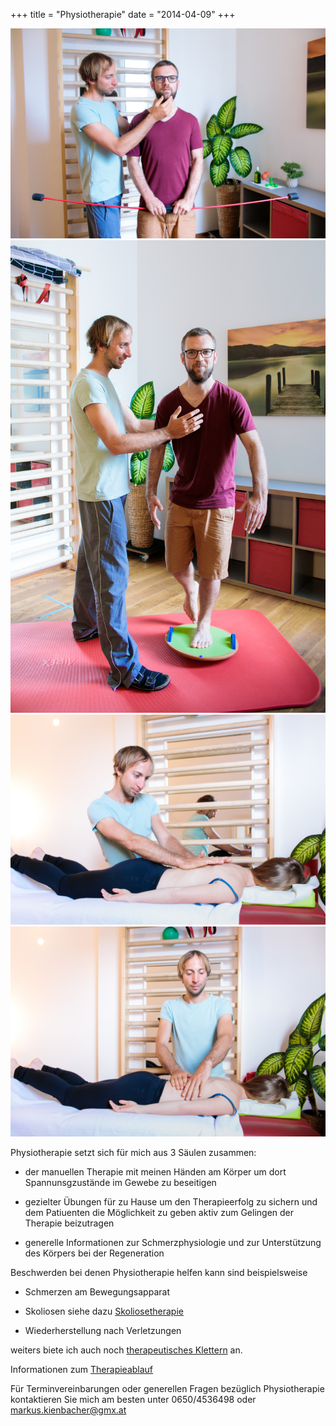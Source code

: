 +++
title = "Physiotherapie"
date = "2014-04-09"
+++


<img src="/img/physiotherapie 1.jpg" >

<img src="/img/physiotherapie 2.jpg" >

<img src="/img/physiotherapie 3.jpg" >

<img src="/img/physiotherapie 4.jpg" >

Physiotherapie setzt sich für mich aus 3 Säulen zusammen:
* der manuellen Therapie mit meinen Händen am Körper um dort Spannunsgzustände im Gewebe zu beseitigen

* gezielter Übungen für zu Hause um den Therapieerfolg zu sichern und dem Patiuenten die Möglichkeit zu geben aktiv zum Gelingen der Therapie beizutragen

* generelle Informationen zur Schmerzphysiologie und zur Unterstützung des Körpers bei der Regeneration


Beschwerden bei denen Physiotherapie helfen kann sind beispielsweise

* Schmerzen am Bewegungsapparat

* Skoliosen siehe dazu [Skoliosetherapie](/skoliosetherapie)

* Wiederherstellung nach Verletzungen

weiters biete ich auch noch [therapeutisches Klettern](/therapeutisches-klettern) an.
 
 Informationen zum [Therapieablauf](/infoszurtherapie)

Für Terminvereinbarungen oder generellen Fragen bezüglich Physiotherapie kontaktieren Sie mich am besten unter 0650/4536498 oder markus.kienbacher@gmx.at
